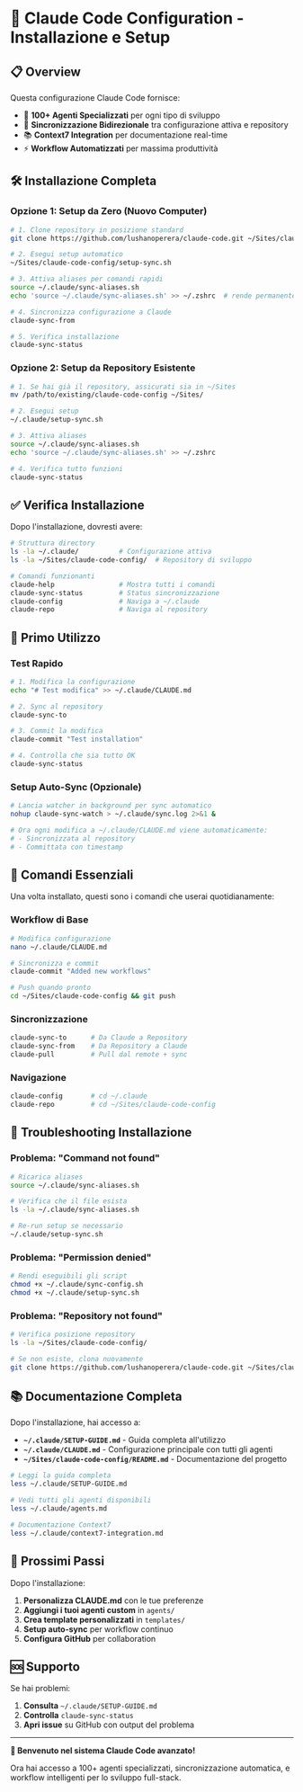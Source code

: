 # 🚀 Claude Code Configuration - Installazione e Setup

## 📋 Overview

Questa configurazione Claude Code fornisce:
- 🤖 **100+ Agenti Specializzati** per ogni tipo di sviluppo
- 🔄 **Sincronizzazione Bidirezionale** tra configurazione attiva e repository
- 📚 **Context7 Integration** per documentazione real-time
- ⚡ **Workflow Automatizzati** per massima produttività

## 🛠️ Installazione Completa

### Opzione 1: Setup da Zero (Nuovo Computer)

```bash
# 1. Clone repository in posizione standard
git clone https://github.com/lushanoperera/claude-code.git ~/Sites/claude-code-config

# 2. Esegui setup automatico
~/Sites/claude-code-config/setup-sync.sh

# 3. Attiva aliases per comandi rapidi
source ~/.claude/sync-aliases.sh
echo 'source ~/.claude/sync-aliases.sh' >> ~/.zshrc  # rende permanente

# 4. Sincronizza configurazione a Claude
claude-sync-from

# 5. Verifica installazione
claude-sync-status
```

### Opzione 2: Setup da Repository Esistente

```bash
# 1. Se hai già il repository, assicurati sia in ~/Sites
mv /path/to/existing/claude-code-config ~/Sites/

# 2. Esegui setup
~/.claude/setup-sync.sh

# 3. Attiva aliases
source ~/.claude/sync-aliases.sh
echo 'source ~/.claude/sync-aliases.sh' >> ~/.zshrc

# 4. Verifica tutto funzioni
claude-sync-status
```

## ✅ Verifica Installazione

Dopo l'installazione, dovresti avere:

```bash
# Struttura directory
ls -la ~/.claude/          # Configurazione attiva
ls -la ~/Sites/claude-code-config/  # Repository di sviluppo

# Comandi funzionanti
claude-help                # Mostra tutti i comandi
claude-sync-status         # Status sincronizzazione
claude-config              # Naviga a ~/.claude
claude-repo                # Naviga al repository
```

## 📝 Primo Utilizzo

### Test Rapido
```bash
# 1. Modifica la configurazione
echo "# Test modifica" >> ~/.claude/CLAUDE.md

# 2. Sync al repository
claude-sync-to

# 3. Commit la modifica
claude-commit "Test installation"

# 4. Controlla che sia tutto OK
claude-sync-status
```

### Setup Auto-Sync (Opzionale)
```bash
# Lancia watcher in background per sync automatico
nohup claude-sync-watch > ~/.claude/sync.log 2>&1 &

# Ora ogni modifica a ~/.claude/CLAUDE.md viene automaticamente:
# - Sincronizzata al repository
# - Committata con timestamp
```

## 🔄 Comandi Essenziali

Una volta installato, questi sono i comandi che userai quotidianamente:

### Workflow di Base
```bash
# Modifica configurazione
nano ~/.claude/CLAUDE.md

# Sincronizza e commit
claude-commit "Added new workflows"

# Push quando pronto
cd ~/Sites/claude-code-config && git push
```

### Sincronizzazione
```bash
claude-sync-to      # Da Claude a Repository
claude-sync-from    # Da Repository a Claude
claude-pull         # Pull dal remote + sync
```

### Navigazione
```bash
claude-config       # cd ~/.claude
claude-repo         # cd ~/Sites/claude-code-config
```

## 🔧 Troubleshooting Installazione

### Problema: "Command not found"
```bash
# Ricarica aliases
source ~/.claude/sync-aliases.sh

# Verifica che il file esista
ls -la ~/.claude/sync-aliases.sh

# Re-run setup se necessario
~/.claude/setup-sync.sh
```

### Problema: "Permission denied"
```bash
# Rendi eseguibili gli script
chmod +x ~/.claude/sync-config.sh
chmod +x ~/.claude/setup-sync.sh
```

### Problema: "Repository not found"
```bash
# Verifica posizione repository
ls -la ~/Sites/claude-code-config/

# Se non esiste, clona nuovamente
git clone https://github.com/lushanoperera/claude-code.git ~/Sites/claude-code-config
```

## 📚 Documentazione Completa

Dopo l'installazione, hai accesso a:

- **`~/.claude/SETUP-GUIDE.md`** - Guida completa all'utilizzo
- **`~/.claude/CLAUDE.md`** - Configurazione principale con tutti gli agenti
- **`~/Sites/claude-code-config/README.md`** - Documentazione del progetto

```bash
# Leggi la guida completa
less ~/.claude/SETUP-GUIDE.md

# Vedi tutti gli agenti disponibili
less ~/.claude/agents.md

# Documentazione Context7
less ~/.claude/context7-integration.md
```

## 🎯 Prossimi Passi

Dopo l'installazione:

1. **Personalizza CLAUDE.md** con le tue preferenze
2. **Aggiungi i tuoi agenti custom** in `agents/`
3. **Crea template personalizzati** in `templates/`
4. **Setup auto-sync** per workflow continuo
5. **Configura GitHub** per collaboration

## 🆘 Supporto

Se hai problemi:

1. **Consulta** `~/.claude/SETUP-GUIDE.md`
2. **Controlla** `claude-sync-status`
3. **Apri issue** su GitHub con output del problema

---

**🎉 Benvenuto nel sistema Claude Code avanzato!**

Ora hai accesso a 100+ agenti specializzati, sincronizzazione automatica, e workflow intelligenti per lo sviluppo full-stack.
